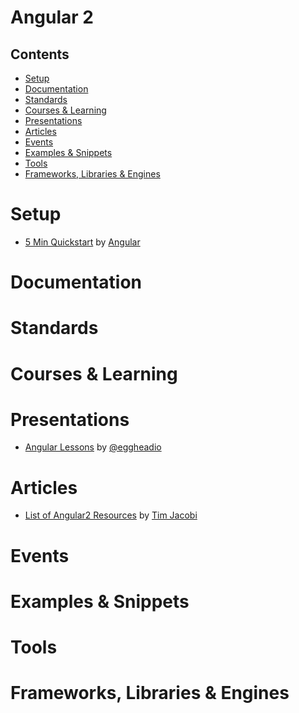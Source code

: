 # Angular 2

## Contents

- [Setup](#setup)
- [Documentation](#documentation)
- [Standards](#standards)
- [Courses & Learning](#courses--learning)
- [Presentations](#presentations)
- [Articles](#articles)
- [Events](#events)
- [Examples & Snippets](#examples--snippets)
- [Tools](#tools)
- [Frameworks, Libraries & Engines](#frameworks-libraries--engines)

# Setup

- [5 Min Quickstart](https://angular.io/docs/js/latest/quickstart.html) by
[Angular](https://angular.io/)

# Documentation

# Standards

# Courses & Learning

# Presentations

- [Angular Lessons](https://egghead.io/technologies/angular2) by [@eggheadio](https://egghead.io/)

# Articles

- [List of Angular2 Resources](https://github.com/timjacobi/angular2-education) by
[Tim Jacobi](https://twitter.com/tim_jacobi)

# Events

# Examples & Snippets

# Tools

# Frameworks, Libraries & Engines
